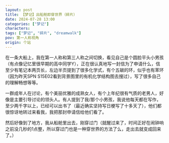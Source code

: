 ```yaml
---
layout: post
title: 【梦记】出船舱即穿世界（碎片）
date: 2024-07-28 13:00
categories: ["梦记"]
characters: 
tags: ["梦记", "碎片", "dreamwalk"]
pov: 第一人称视角
origin: 个站
---
```


在一条大船上，我在第一人称和第三人称之间切换，看见自己是个圆脸平头小男孩（有点像记忆里很早期的高中同学Y），正在很认真地写一封信为了申请什么，信至少有笔记本两页长，左边半页提到了很多化学式，有个五碳的环，似乎也有苯环（因为昨天SPN S15E02看到背景图里的有机化学结构图去搜过），写了很多自己的理解畅想等等。

一群成年人在讨论，有个美丽优雅的成熟女人，有个上年纪很有气质的老男人，好像是主要引导讨论的领头人。有人提到了我/那个小男孩，我说他每天都在写作，至少两千字以上，已经可以出书了（最近确实坚持写日梗写了十多天了），他们都很惊讶地转过来看我，我把那封申请信给他们看了。

然后好像到了地方，我从船舱里出去，刚穿过门（就醒过来了，时间正好在闹钟响之前没几秒的1点整，所以穿过门也是一种穿世界的方法了么，走出去就变成回来了。）

